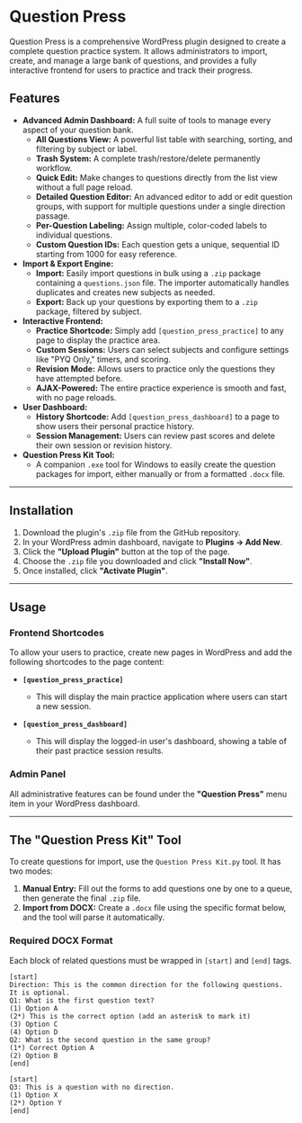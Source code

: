 # Question Press

Question Press is a comprehensive WordPress plugin designed to create a complete question practice system. It allows administrators to import, create, and manage a large bank of questions, and provides a fully interactive frontend for users to practice and track their progress.

## Features

- **Advanced Admin Dashboard:** A full suite of tools to manage every aspect of your question bank.
  - **All Questions View:** A powerful list table with searching, sorting, and filtering by subject or label.
  - **Trash System:** A complete trash/restore/delete permanently workflow.
  - **Quick Edit:** Make changes to questions directly from the list view without a full page reload.
  - **Detailed Question Editor:** An advanced editor to add or edit question groups, with support for multiple questions under a single direction passage.
  - **Per-Question Labeling:** Assign multiple, color-coded labels to individual questions.
  - **Custom Question IDs:** Each question gets a unique, sequential ID starting from 1000 for easy reference.
- **Import & Export Engine:**
  - **Import:** Easily import questions in bulk using a `.zip` package containing a `questions.json` file. The importer automatically handles duplicates and creates new subjects as needed.
  - **Export:** Back up your questions by exporting them to a `.zip` package, filtered by subject.
- **Interactive Frontend:**
  - **Practice Shortcode:** Simply add `[question_press_practice]` to any page to display the practice area.
  - **Custom Sessions:** Users can select subjects and configure settings like "PYQ Only," timers, and scoring.
  - **Revision Mode:** Allows users to practice only the questions they have attempted before.
  - **AJAX-Powered:** The entire practice experience is smooth and fast, with no page reloads.
- **User Dashboard:**
  - **History Shortcode:** Add `[question_press_dashboard]` to a page to show users their personal practice history.
  - **Session Management:** Users can review past scores and delete their own session or revision history.
- **Question Press Kit Tool:**
  - A companion `.exe` tool for Windows to easily create the question packages for import, either manually or from a formatted `.docx` file.

---

## Installation

1.  Download the plugin's `.zip` file from the GitHub repository.
2.  In your WordPress admin dashboard, navigate to **Plugins -> Add New**.
3.  Click the **"Upload Plugin"** button at the top of the page.
4.  Choose the `.zip` file you downloaded and click **"Install Now"**.
5.  Once installed, click **"Activate Plugin"**.

---

## Usage

### Frontend Shortcodes

To allow your users to practice, create new pages in WordPress and add the following shortcodes to the page content:

-   **`[question_press_practice]`**
    -   This will display the main practice application where users can start a new session.

-   **`[question_press_dashboard]`**
    -   This will display the logged-in user's dashboard, showing a table of their past practice session results.

### Admin Panel

All administrative features can be found under the **"Question Press"** menu item in your WordPress dashboard.

---

## The "Question Press Kit" Tool

To create questions for import, use the `Question Press Kit.py` tool. It has two modes:

1.  **Manual Entry:** Fill out the forms to add questions one by one to a queue, then generate the final `.zip` file.
2.  **Import from DOCX:** Create a `.docx` file using the specific format below, and the tool will parse it automatically.

### Required DOCX Format

Each block of related questions must be wrapped in `[start]` and `[end]` tags.

```
[start]
Direction: This is the common direction for the following questions. It is optional.
Q1: What is the first question text?
(1) Option A
(2*) This is the correct option (add an asterisk to mark it)
(3) Option C
(4) Option D
Q2: What is the second question in the same group?
(1*) Correct Option A
(2) Option B
[end]

[start]
Q3: This is a question with no direction.
(1) Option X
(2*) Option Y
[end]
```